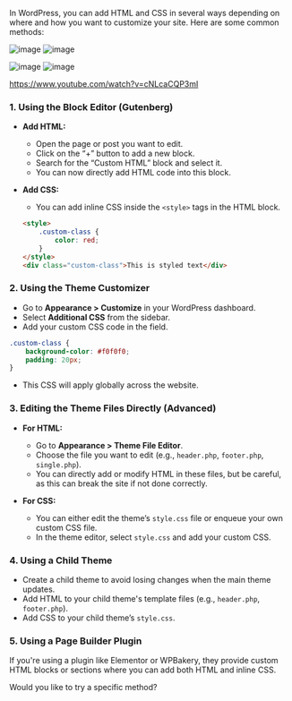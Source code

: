In WordPress, you can add HTML and CSS in several ways depending on where and how you want to customize your site. Here are some common methods:

![image](https://github.com/user-attachments/assets/38d3cbb7-a241-4210-9bc3-fb9951dcd56a)
![image](https://github.com/user-attachments/assets/96223e32-f23a-4ece-90cb-f8c2b9cc29ed)

![image](https://github.com/user-attachments/assets/b6c1d32a-0d4c-40e2-8b40-4a62464be09f)
![image](https://github.com/user-attachments/assets/6007d501-35ab-41f0-b89c-555d86d29300)


https://www.youtube.com/watch?v=cNLcaCQP3mI



### 1. **Using the Block Editor (Gutenberg)**
   - **Add HTML:**
     - Open the page or post you want to edit.
     - Click on the “+” button to add a new block.
     - Search for the “Custom HTML” block and select it.
     - You can now directly add HTML code into this block.
   
   - **Add CSS:**
     - You can add inline CSS inside the `<style>` tags in the HTML block.
     ```html
     <style>
         .custom-class {
             color: red;
         }
     </style>
     <div class="custom-class">This is styled text</div>
     ```

### 2. **Using the Theme Customizer**
   - Go to **Appearance > Customize** in your WordPress dashboard.
   - Select **Additional CSS** from the sidebar.
   - Add your custom CSS code in the field.
   ```css
   .custom-class {
       background-color: #f0f0f0;
       padding: 20px;
   }
   ```
   - This CSS will apply globally across the website.

### 3. **Editing the Theme Files Directly (Advanced)**
   - **For HTML:**
     - Go to **Appearance > Theme File Editor**.
     - Choose the file you want to edit (e.g., `header.php`, `footer.php`, `single.php`).
     - You can directly add or modify HTML in these files, but be careful, as this can break the site if not done correctly.

   - **For CSS:**
     - You can either edit the theme’s `style.css` file or enqueue your own custom CSS file.
     - In the theme editor, select `style.css` and add your custom CSS.

### 4. **Using a Child Theme**
   - Create a child theme to avoid losing changes when the main theme updates.
   - Add HTML to your child theme's template files (e.g., `header.php`, `footer.php`).
   - Add CSS to your child theme’s `style.css`.

### 5. **Using a Page Builder Plugin**
   If you're using a plugin like Elementor or WPBakery, they provide custom HTML blocks or sections where you can add both HTML and inline CSS.

Would you like to try a specific method?
